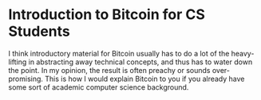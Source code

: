 # Introduction to Bitcoin for CS Students


I think introductory material for Bitcoin usually has to do a lot of the heavy-lifting in abstracting away technical concepts,
and thus has to water down the point.
In my opinion, the result is often preachy or sounds over-promising.
This is how I would explain Bitcoin to you if you already have some sort of academic computer science background.


